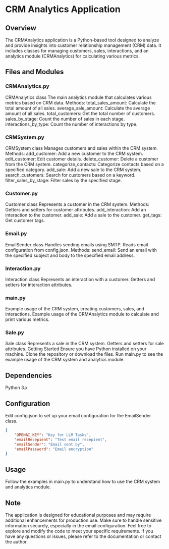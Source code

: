 # CRM Analytics Application

## Overview
The CRMAnalytics application is a Python-based tool designed to analyze and provide insights into customer relationship management (CRM) data. It includes classes for managing customers, sales, interactions, and an analytics module (CRMAnalytics) for calculating various metrics.

## Files and Modules
### CRMAnalytics.py
CRMAnalytics class
The main analytics module that calculates various metrics based on CRM data.
Methods:
total_sales_amount: Calculate the total amount of all sales.
average_sale_amount: Calculate the average amount of all sales.
total_customers: Get the total number of customers.
sales_by_stage: Count the number of sales in each stage.
interactions_by_type: Count the number of interactions by type.
### CRMSystem.py
CRMSystem class
Manages customers and sales within the CRM system.
Methods:
add_customer: Add a new customer to the CRM system.
edit_customer: Edit customer details.
delete_customer: Delete a customer from the CRM system.
categorize_contacts: Categorize contacts based on a specified category.
add_sale: Add a new sale to the CRM system.
search_customers: Search for customers based on a keyword.
filter_sales_by_stage: Filter sales by the specified stage.
### Customer.py
Customer class
Represents a customer in the CRM system.
Methods:
Getters and setters for customer attributes.
add_interaction: Add an interaction to the customer.
add_sale: Add a sale to the customer.
get_tags: Get customer tags.
### Email.py
EmailSender class
Handles sending emails using SMTP.
Reads email configuration from config.json.
Methods:
send_email: Send an email with the specified subject and body to the specified email address.
### Interaction.py
Interaction class
Represents an interaction with a customer.
Getters and setters for interaction attributes.
### main.py
Example usage of the CRM system, creating customers, sales, and interactions.
Example usage of the CRMAnalytics module to calculate and print various metrics.
### Sale.py
Sale class
Represents a sale in the CRM system.
Getters and setters for sale attributes.
Getting Started
Ensure you have Python installed on your machine.
Clone the repository or download the files.
Run main.py to see the example usage of the CRM system and analytics module.
## Dependencies
Python 3.x

## Configuration
Edit config.json to set up your email configuration for the EmailSender class.

```json
{
    "OPENAI_KEY": "Key for LLM Tasks",
    "emailRecepient": "Test email recepient",
    "emailSender": "Email sent by",
    "emailPassword": "Email encryption"
}
```
## Usage
Follow the examples in main.py to understand how to use the CRM system and analytics module.

## Note
The application is designed for educational purposes and may require additional enhancements for production use.
Make sure to handle sensitive information securely, especially in the email configuration.
Feel free to explore and modify the code to meet your specific requirements. If you have any questions or issues, please refer to the documentation or contact the author.
